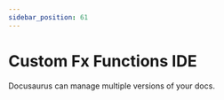 ```yaml
---
sidebar_position: 61
---
```


# Custom Fx Functions IDE

Docusaurus can manage multiple versions of your docs.